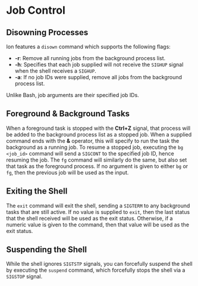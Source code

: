 # Job Control

## Disowning Processes

Ion features a `disown` command which supports the following flags:

- **-r**: Remove all running jobs from the background process list.
- **-h**: Specifies that each job supplied will not receive the `SIGHUP` signal when the shell
    receives a `SIGHUP`.
- **-a**: If no job IDs were supplied, remove all jobs from the background process list.

Unlike Bash, job arguments are their specified job IDs.

## Foreground & Background Tasks

When a foreground task is stopped with the **Ctrl+Z** signal, that process will be added to the
background process list as a stopped job. When a supplied command ends with the **&** operator,
this will specify to run the task the background as a running job. To resume a stopped job,
executing the `bg <job_id>` command will send a `SIGCONT` to the specified job ID, hence resuming
the job. The `fg` command will similarly do the same, but also set that task as the foreground
process. If no argument is given to either `bg` or `fg`, then the previous job will be used
as the input.

## Exiting the Shell

The `exit` command will exit the shell, sending a `SIGTERM` to any background tasks that are
still active. If no value is supplied to `exit`, then the last status that the shell received
will be used as the exit status. Otherwise, if a numeric value is given to the command, then
that value will be used as the exit status.

## Suspending the Shell

While the shell ignores `SIGTSTP` signals, you can forcefully suspend the shell by executing the
`suspend` command, which forcefully stops the shell via a `SIGSTOP` signal.
